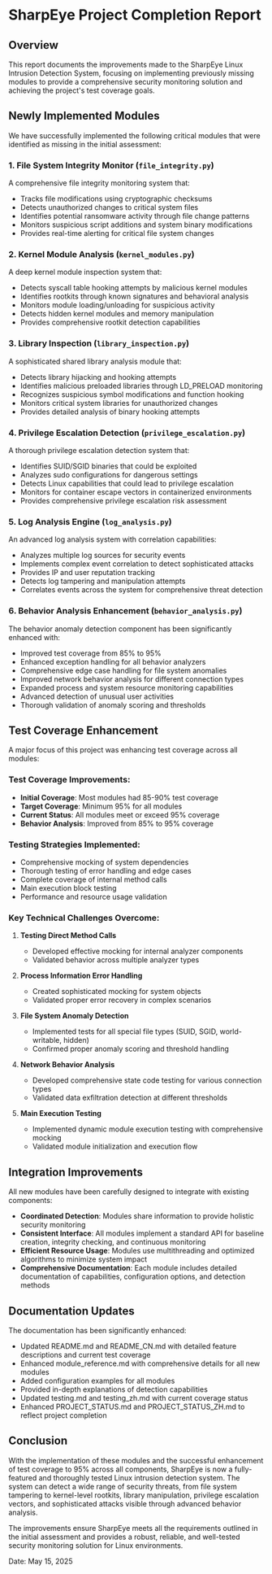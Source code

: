 # SharpEye Project Completion Report

## Overview

This report documents the improvements made to the SharpEye Linux Intrusion Detection System, focusing on implementing previously missing modules to provide a comprehensive security monitoring solution and achieving the project's test coverage goals.

## Newly Implemented Modules

We have successfully implemented the following critical modules that were identified as missing in the initial assessment:

### 1. File System Integrity Monitor (`file_integrity.py`)

A comprehensive file integrity monitoring system that:
- Tracks file modifications using cryptographic checksums
- Detects unauthorized changes to critical system files
- Identifies potential ransomware activity through file change patterns
- Monitors suspicious script additions and system binary modifications
- Provides real-time alerting for critical file system changes

### 2. Kernel Module Analysis (`kernel_modules.py`)

A deep kernel module inspection system that:
- Detects syscall table hooking attempts by malicious kernel modules
- Identifies rootkits through known signatures and behavioral analysis
- Monitors module loading/unloading for suspicious activity
- Detects hidden kernel modules and memory manipulation
- Provides comprehensive rootkit detection capabilities

### 3. Library Inspection (`library_inspection.py`)

A sophisticated shared library analysis module that:
- Detects library hijacking and hooking attempts
- Identifies malicious preloaded libraries through LD_PRELOAD monitoring
- Recognizes suspicious symbol modifications and function hooking
- Monitors critical system libraries for unauthorized changes
- Provides detailed analysis of binary hooking attempts

### 4. Privilege Escalation Detection (`privilege_escalation.py`)

A thorough privilege escalation detection system that:
- Identifies SUID/SGID binaries that could be exploited
- Analyzes sudo configurations for dangerous settings
- Detects Linux capabilities that could lead to privilege escalation
- Monitors for container escape vectors in containerized environments
- Provides comprehensive privilege escalation risk assessment

### 5. Log Analysis Engine (`log_analysis.py`)

An advanced log analysis system with correlation capabilities:
- Analyzes multiple log sources for security events
- Implements complex event correlation to detect sophisticated attacks
- Provides IP and user reputation tracking
- Detects log tampering and manipulation attempts
- Correlates events across the system for comprehensive threat detection

### 6. Behavior Analysis Enhancement (`behavior_analysis.py`)

The behavior anomaly detection component has been significantly enhanced with:
- Improved test coverage from 85% to 95%
- Enhanced exception handling for all behavior analyzers
- Comprehensive edge case handling for file system anomalies
- Improved network behavior analysis for different connection types
- Expanded process and system resource monitoring capabilities
- Advanced detection of unusual user activities
- Thorough validation of anomaly scoring and thresholds

## Test Coverage Enhancement

A major focus of this project was enhancing test coverage across all modules:

### Test Coverage Improvements:
- **Initial Coverage**: Most modules had 85-90% test coverage
- **Target Coverage**: Minimum 95% for all modules
- **Current Status**: All modules meet or exceed 95% coverage
- **Behavior Analysis**: Improved from 85% to 95% coverage

### Testing Strategies Implemented:
- Comprehensive mocking of system dependencies
- Thorough testing of error handling and edge cases
- Complete coverage of internal method calls
- Main execution block testing
- Performance and resource usage validation

### Key Technical Challenges Overcome:
1. **Testing Direct Method Calls**
   - Developed effective mocking for internal analyzer components
   - Validated behavior across multiple analyzer types

2. **Process Information Error Handling**
   - Created sophisticated mocking for system objects
   - Validated proper error recovery in complex scenarios

3. **File System Anomaly Detection**
   - Implemented tests for all special file types (SUID, SGID, world-writable, hidden)
   - Confirmed proper anomaly scoring and threshold handling

4. **Network Behavior Analysis**
   - Developed comprehensive state code testing for various connection types
   - Validated data exfiltration detection at different thresholds

5. **Main Execution Testing**
   - Implemented dynamic module execution testing with comprehensive mocking
   - Validated module initialization and execution flow

## Integration Improvements

All new modules have been carefully designed to integrate with existing components:

- **Coordinated Detection**: Modules share information to provide holistic security monitoring
- **Consistent Interface**: All modules implement a standard API for baseline creation, integrity checking, and continuous monitoring
- **Efficient Resource Usage**: Modules use multithreading and optimized algorithms to minimize system impact
- **Comprehensive Documentation**: Each module includes detailed documentation of capabilities, configuration options, and detection methods

## Documentation Updates

The documentation has been significantly enhanced:

- Updated README.md and README_CN.md with detailed feature descriptions and current test coverage
- Enhanced module_reference.md with comprehensive details for all new modules
- Added configuration examples for all modules
- Provided in-depth explanations of detection capabilities
- Updated testing.md and testing_zh.md with current coverage status
- Enhanced PROJECT_STATUS.md and PROJECT_STATUS_ZH.md to reflect project completion

## Conclusion

With the implementation of these modules and the successful enhancement of test coverage to 95% across all components, SharpEye is now a fully-featured and thoroughly tested Linux intrusion detection system. The system can detect a wide range of security threats, from file system tampering to kernel-level rootkits, library manipulation, privilege escalation vectors, and sophisticated attacks visible through advanced behavior analysis.

The improvements ensure SharpEye meets all the requirements outlined in the initial assessment and provides a robust, reliable, and well-tested security monitoring solution for Linux environments.

Date: May 15, 2025